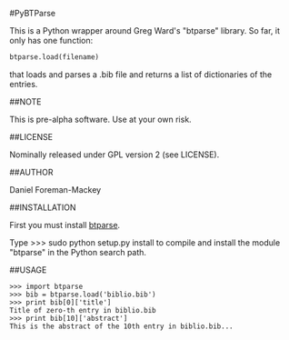 #PyBTParse

This is a Python wrapper around Greg Ward's "btparse" library.  So far, it only has one function:
```python
btparse.load(filename)
```
that loads and parses a .bib file and returns a list of dictionaries of the entries.

##NOTE

This is pre-alpha software.  Use at your own risk.

##LICENSE

Nominally released under GPL version 2 (see LICENSE).

##AUTHOR

Daniel Foreman-Mackey

##INSTALLATION

First you must install [btparse](http://www.gerg.ca/software/btOOL/).

Type
    >>> sudo python setup.py install
to compile and install the module "btparse" in the Python search path.

##USAGE

    >>> import btparse
    >>> bib = btparse.load('biblio.bib')
    >>> print bib[0]['title']
    Title of zero-th entry in biblio.bib
    >>> print bib[10]['abstract']
    This is the abstract of the 10th entry in biblio.bib...
